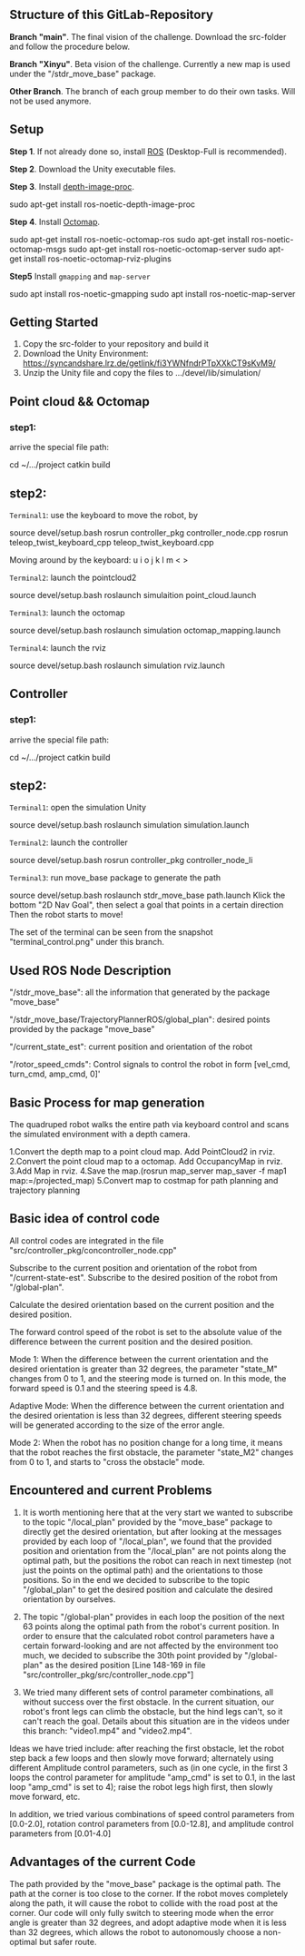 ## Structure of this GitLab-Repository

**Branch "main"**. The final vision of the challenge. Download the src-folder and follow the procedure below.

**Branch "Xinyu"**. Beta vision of the challenge. Currently a new map is used under the "/stdr_move_base" package.

**Other Branch**. The branch of each group member to do their own tasks. Will not be used anymore.


##  Setup

**Step 1**. If not already done so, install [ROS](http://wiki.ros.org/ROS/Installation) (Desktop-Full is recommended).

**Step 2**. Download the Unity executable files. 
    
**Step 3**. Install [depth-image-proc](http://wiki.ros.org/depth_image_proc).

sudo apt-get install ros-noetic-depth-image-proc  

**Step 4**. Install [Octomap](http://wiki.ros.org/octomap).

sudo apt-get install ros-noetic-octomap-ros 
sudo apt-get install ros-noetic-octomap-msgs
sudo apt-get install ros-noetic-octomap-server
sudo apt-get install ros-noetic-octomap-rviz-plugins 

**Step5**  Install ``gmapping`` and ``map-server``

sudo apt install ros-noetic-gmapping
sudo apt install ros-noetic-map-server


## Getting Started

1. Copy the src-folder to your repository and build it
2. Download the Unity Environment: https://syncandshare.lrz.de/getlink/fi3YWNfndrPTpXXkCT9sKvM9/
3. Unzip the Unity file and copy the files to .../devel/lib/simulation/


## Point cloud && Octomap

### step1:

arrive the special file path:

cd ~/.../project
catkin build

## step2:

``Terminal1``: use the keyboard to move the robot, by 

source devel/setup.bash
rosrun controller_pkg controller_node.cpp
rosrun teleop_twist_keyboard_cpp teleop_twist_keyboard.cpp

 Moving around by the keyboard:
   				u    i    o
   				j    k    l
   			    m    <    >

``Terminal2``: launch the pointcloud2

source devel/setup.bash
roslaunch simulaition point_cloud.launch

``Terminal3``: launch the octomap

source devel/setup.bash
roslaunch simulation octomap_mapping.launch

``Terminal4``: launch the rviz

source devel/setup.bash
roslaunch simulation rviz.launch


## Controller

### step1:

arrive the special file path:

cd ~/.../project
catkin build

## step2:

``Terminal1``: open the simulation Unity

source devel/setup.bash
roslaunch simulation simulation.launch

`Terminal2`: launch the controller

source devel/setup.bash
rosrun controller_pkg controller_node_li

``Terminal3``: run move_base package to generate the path

source devel/setup.bash
roslaunch stdr_move_base path.launch
Klick the bottom "2D Nav Goal", then select a goal that points in a certain direction
Then the robot starts to move!

The set of the terminal can be seen from the snapshot "terminal_control.png" under this branch.


## Used ROS Node Description

"/stdr_move_base": all the information that generated by the package "move_base"

"/stdr_move_base/TrajectoryPlannerROS/global_plan": desired points provided by the package "move_base"

"/current_state_est": current position and orientation of the robot

"/rotor_speed_cmds": Control signals to control the robot in form [vel_cmd, turn_cmd, amp_cmd, 0]'


## Basic Process for map generation

The quadruped robot walks the entire path via keyboard control and scans the simulated environment with a depth camera.

1.Convert the depth map to a point cloud map. Add PointCloud2 in rviz.
2.Convert the point cloud map to a octomap. Add OccupancyMap in rviz.
3.Add Map in rviz.
4.Save the map.(rosrun map_server map_saver -f map1 map:=/projected_map)
5.Convert map to costmap for path planning and trajectory planning


## Basic idea of control code

All control codes are integrated in the file "src/controller_pkg/concontroller_node.cpp"

Subscribe to the current position and orientation of the robot from "/current-state-est".
Subscribe to the desired position of the robot from "/global-plan".

Calculate the desired orientation based on the current position and the desired position.

The forward control speed of the robot is set to the absolute value of the difference between the current position and the desired position.

Mode 1: When the difference between the current orientation and the desired orientation is greater than 32 degrees, the parameter "state_M" changes from 0 to 1, and the steering mode is turned on. In this mode, the forward speed is 0.1 and the steering speed is 4.8.

Adaptive Mode: When the difference between the current orientation and the desired orientation is less than 32 degrees, different steering speeds will be generated according to the size of the error angle.

Mode 2: When the robot has no position change for a long time, it means that the robot reaches the first obstacle, the parameter "state_M2" changes from 0 to 1, and starts to "cross the obstacle" mode.


## Encountered and current Problems

1. It is worth mentioning here that at the very start we wanted to subscribe to the topic "/local_plan" provided by the "move_base" package to directly get the desired orientation, but after looking at the messages provided by each loop of "/local_plan", we found that the provided position and orientation from the "/local_plan" are not points along the optimal path, but the positions the robot can reach in next timestep (not just the points on the optimal path) and the orientations to those positions. So in the end we decided to subscribe to the topic "/global_plan" to get the desired position and calculate the desired orientation by ourselves.

2. The topic "/global-plan" provides in each loop the position of the next 63 points along the optimal path from the robot's current position. In order to ensure that the calculated robot control parameters have a certain forward-looking and are not affected by the environment too much, we decided to subscribe the 30th point provided by "/global-plan" as the desired position [Line 148-169 in file "src/controller_pkg/src/controller_node.cpp"]

3. We tried many different sets of control parameter combinations, all without success over the first obstacle. In the current situation, our robot's front legs can climb the obstacle, but the hind legs can't, so it can't reach the goal. Details about this situation are in the videos under this branch: "video1.mp4" and "video2.mp4".

Ideas we have tried include: 
after reaching the first obstacle, let the robot step back a few loops and then slowly move forward; 
alternately using different Amplitude control parameters, such as (in one cycle, in the first 3 loops the control parameter for amplitude "amp_cmd" is set to 0.1, in the last loop "amp_cmd" is set to 4); 
raise the robot legs high first, then slowly move forward, etc.

In addition, we tried various combinations of speed control parameters from [0.0-2.0], rotation control parameters from [0.0-12.8], and amplitude control parameters from [0.01-4.0]


## Advantages of the current Code

The path provided by the "move_base" package is the optimal path. The path at the corner is too close to the corner. If the robot moves completely along the path, it will cause the robot to collide with the road post at the corner. Our code will only fully switch to steering mode when the error angle is greater than 32 degrees, and adopt adaptive mode when it is less than 32 degrees, which allows the robot to autonomously choose a non-optimal but safer route.

